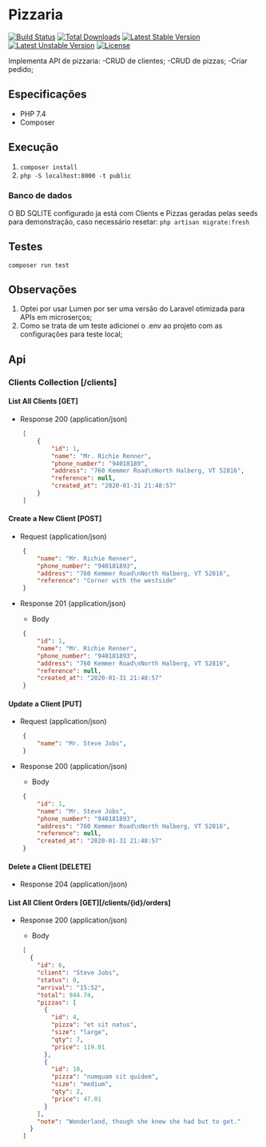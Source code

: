 # Pizzaria

[![Build Status](https://travis-ci.org/laravel/lumen-framework.svg)](https://travis-ci.org/laravel/lumen-framework)
[![Total Downloads](https://poser.pugx.org/laravel/lumen-framework/d/total.svg)](https://packagist.org/packages/laravel/lumen-framework)
[![Latest Stable Version](https://poser.pugx.org/laravel/lumen-framework/v/stable.svg)](https://packagist.org/packages/laravel/lumen-framework)
[![Latest Unstable Version](https://poser.pugx.org/laravel/lumen-framework/v/unstable.svg)](https://packagist.org/packages/laravel/lumen-framework)
[![License](https://poser.pugx.org/laravel/lumen-framework/license.svg)](https://packagist.org/packages/laravel/lumen-framework)

Implementa API de pizzaria:
-CRUD de clientes; 
-CRUD de pizzas; 
-Criar pedido; 

## Especificações

* PHP 7.4
* Composer

## Execução

1. `composer install` 
2. `php -S localhost:8000 -t public` 

### Banco de dados

O BD SQLITE configurado ja está com Clients e Pizzas geradas pelas seeds para demonstração, caso necessário resetar:
`php artisan migrate:fresh` 

## Testes

`composer run test` 

## Observações

1. Optei por usar Lumen por ser uma versão do Laravel otimizada para APIs em microserços;
2. Como se trata de um teste adicionei o .env ao projeto com as configurações para teste local;

## Api

### Clients Collection [/clients]

#### List All Clients [GET]

* Response 200 (application/json)

``` json
    [
        {
            "id": 1,
            "name": "Mr. Richie Renner",
            "phone_number": "94018189",
            "address": "760 Kemmer Road\nNorth Halberg, VT 52816",
            "reference": null,
            "created_at": "2020-01-31 21:48:57"
        }
    ]
```

#### Create a New Client [POST]

* Request (application/json)

``` json
    {
        "name": "Mr. Richie Renner",
        "phone_number": "940181893",
        "address": "760 Kemmer Road\nNorth Halberg, VT 52816",
        "reference": "Corner with the westside"
    }
```

* Response 201 (application/json)

    - Body

``` json
    {
        "id": 1,
        "name": "Mr. Richie Renner",
        "phone_number": "940181893",
        "address": "760 Kemmer Road\nNorth Halberg, VT 52816",
        "reference": null,
        "created_at": "2020-01-31 21:48:57"
    }
```

#### Update a Client [PUT]

* Request (application/json)

``` json
    {
        "name": "Mr. Steve Jobs",
    }
```

* Response 200 (application/json)

    - Body

``` json
    {
        "id": 1,
        "name": "Mr. Steve Jobs",
        "phone_number": "940181893",
        "address": "760 Kemmer Road\nNorth Halberg, VT 52816",
        "reference": null,
        "created_at": "2020-01-31 21:48:57"
    }
```

#### Delete a Client [DELETE]

* Response 204 (application/json)

#### List All Client Orders [GET][/clients/{id}/orders]

* Response 200 (application/json)

    - Body

``` json
    [
      {
        "id": 6,
        "client": "Steve Jobs",
        "status": 0,
        "arrival": "15:52",
        "total": 944.74,
        "pizzas": [
          {
            "id": 4,
            "pizza": "et sit natus",
            "size": "large",
            "qty": 7,
            "price": 119.01
          },
          {
            "id": 10,
            "pizza": "numquam sit quidem",
            "size": "medium",
            "qty": 2,
            "price": 47.01
          }
        ],
        "note": "Wonderland, though she knew she had but to get."
      }
    ]
```

